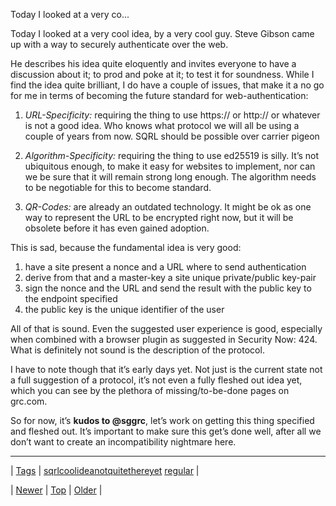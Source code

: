 <!--
title: Today I looked at a very cool idea, by a very cool guy. Steve Gibson came up with a way to securely authenticate over the web. He describes his idea quite eloquently and invites everyone to have a discussion about it; to prod and poke at it; to test it for soundness. While I find the idea quite brilliant, I do have a couple of issues, that make it a no go for me in terms of becoming the future standard for web-authentication
date: 2020-06-28T15:27:00.178Z
tags: sqrlcoolideanotquitethereyet, regular
-->


Today I looked at a very co...

<p>Today I looked at a very cool idea, by a very cool guy. Steve Gibson came up with a way to securely authenticate over the web.</p>

<p>He describes his idea quite eloquently and invites everyone to have a discussion about it; to prod and poke at it; to test it for soundness. While I find the idea quite brilliant, I do have a couple of issues, that make it a no go for me in terms of becoming the future standard for web-authentication:</p>

<ol><li><p><em>URL-Specificity:</em> requiring the thing to use https:// or http:// or whatever is not a good idea. Who knows what protocol we will all be using a couple of years from now. SQRL should be possible over carrier pigeon</p></li>
<li><p><em>Algorithm-Specificity:</em> requiring the thing to use ed25519 is silly. It&rsquo;s not ubiquitous enough, to make it easy for websites to implement, nor can we be sure that it will remain strong long enough. The algorithm needs to be negotiable for this to become standard.</p></li>
<li><p><em>QR-Codes:</em> are already an outdated technology. It might be ok as one way to represent the URL to be encrypted right now, but it will be obsolete before it has even gained adoption.</p></li>
</ol><p>This is sad, because the fundamental idea is very good:</p>

<ol><li>have a site present a nonce and a URL where to send authentication</li>
<li>derive from that and a master-key a site unique private/public key-pair</li>
<li>sign the nonce and the URL and send the result with the public key to the endpoint specified</li>
<li>the public key is the unique identifier of the user</li>
</ol><p>All of that is sound. Even the suggested user experience is good, especially when combined with a browser plugin as suggested in Security Now: 424. What is definitely not sound is the description of the protocol.</p>

<p>I have to note though that it&rsquo;s early days yet. Not just is the current state not a full suggestion of a protocol, it&rsquo;s not even a fully fleshed out idea yet, which you can see by the plethora of missing/to-be-done pages on grc.com.</p>

<p>So for now, it&rsquo;s <strong>kudos to @sggrc</strong>, let&rsquo;s work on getting this thing specified and fleshed out. It&rsquo;s important to make sure this get&rsquo;s done well, after all we don&rsquo;t want to create an incompatibility nightmare here.</p>

<!--BOTTOM-POST-NAVIGATION-->
---

| [Tags](tags.md) | [sqrlcoolideanotquitethereyet](tag-sqrlcoolideanotquitethereyet.md) [regular](tag-regular.md) |

| [Newer](63090893936.md) | [Top](index.md) | [Older](63282155117.md) |